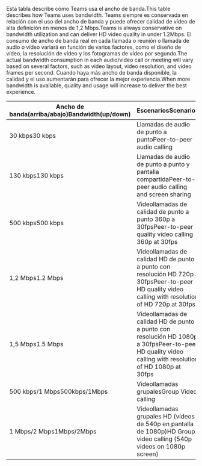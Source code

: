 <span data-ttu-id="d6225-101">Esta tabla describe cómo Teams usa el ancho de banda.</span><span class="sxs-lookup"><span data-stu-id="d6225-101">This table describes how Teams uses bandwidth.</span></span> <span data-ttu-id="d6225-102">Teams siempre es conservada en relación con el uso del ancho de banda y puede ofrecer calidad de vídeo de alta definición en menos de 1,2 Mbps.</span><span class="sxs-lookup"><span data-stu-id="d6225-102">Teams is always conservative on bandwidth utilization and can deliver HD video quality in under 1.2Mbps.</span></span> <span data-ttu-id="d6225-103">El consumo de ancho de banda real en cada llamada o reunión o llamada de audio o vídeo variará en función de varios factores, como el diseño de vídeo, la resolución de vídeo y los fotogramas de vídeo por segundo.</span><span class="sxs-lookup"><span data-stu-id="d6225-103">The actual bandwidth consumption in each audio/video call or meeting will vary based on several factors, such as video layout, video resolution, and video frames per second.</span></span> <span data-ttu-id="d6225-104">Cuando haya más ancho de banda disponible, la calidad y el uso aumentarán para ofrecer la mejor experiencia.</span><span class="sxs-lookup"><span data-stu-id="d6225-104">When more bandwidth is available, quality and usage will increase to deliver the best experience.</span></span>


|<span data-ttu-id="d6225-105">Ancho de banda(arriba/abajo)</span><span class="sxs-lookup"><span data-stu-id="d6225-105">Bandwidth(up/down)</span></span> |<span data-ttu-id="d6225-106">Escenarios</span><span class="sxs-lookup"><span data-stu-id="d6225-106">Scenarios</span></span> |
|---|---|
|<span data-ttu-id="d6225-107">30 kbps</span><span class="sxs-lookup"><span data-stu-id="d6225-107">30 kbps</span></span> |<span data-ttu-id="d6225-108">Llamadas de audio de punto a punto</span><span class="sxs-lookup"><span data-stu-id="d6225-108">Peer-to-peer audio calling</span></span> |
|<span data-ttu-id="d6225-109">130 kbps</span><span class="sxs-lookup"><span data-stu-id="d6225-109">130 kbps</span></span> |<span data-ttu-id="d6225-110">Llamadas de audio de punto a punto y pantalla compartida</span><span class="sxs-lookup"><span data-stu-id="d6225-110">Peer-to-peer audio calling and screen sharing</span></span> |
|<span data-ttu-id="d6225-111">500 kbps</span><span class="sxs-lookup"><span data-stu-id="d6225-111">500 kbps</span></span> |<span data-ttu-id="d6225-112">Videollamadas de calidad de punto a punto 360p a 30fps</span><span class="sxs-lookup"><span data-stu-id="d6225-112">Peer-to-peer quality video calling 360p at 30fps</span></span> |
|<span data-ttu-id="d6225-113">1,2 Mbps</span><span class="sxs-lookup"><span data-stu-id="d6225-113">1.2 Mbps</span></span> |<span data-ttu-id="d6225-114">Videollamadas de calidad HD de punto a punto con resolución HD 720p a 30fps</span><span class="sxs-lookup"><span data-stu-id="d6225-114">Peer-to-peer HD quality video calling with resolution of HD 720p at 30fps</span></span> |
|<span data-ttu-id="d6225-115">1,5 Mbps</span><span class="sxs-lookup"><span data-stu-id="d6225-115">1.5 Mbps</span></span> |<span data-ttu-id="d6225-116">Videollamadas de calidad HD de punto a punto con resolución HD 1080p a 30fps</span><span class="sxs-lookup"><span data-stu-id="d6225-116">Peer-to-peer HD quality video calling with resolution of HD 1080p at 30fps</span></span> |
|<span data-ttu-id="d6225-117">500 kbps/1 Mbps</span><span class="sxs-lookup"><span data-stu-id="d6225-117">500kbps/1Mbps</span></span> |<span data-ttu-id="d6225-118">Videollamadas grupales</span><span class="sxs-lookup"><span data-stu-id="d6225-118">Group Video calling</span></span> |
|<span data-ttu-id="d6225-119">1 Mbps/2 Mbps</span><span class="sxs-lookup"><span data-stu-id="d6225-119">1Mbps/2Mbps</span></span> |<span data-ttu-id="d6225-120">Videollamadas grupales HD (vídeos de 540p en pantalla de 1080p)</span><span class="sxs-lookup"><span data-stu-id="d6225-120">HD Group video calling (540p videos on 1080p screen)</span></span> |
